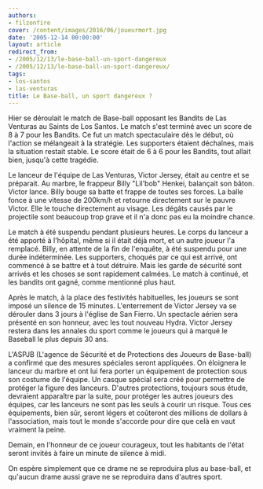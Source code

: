 ```yaml
---
authors:
- filzonfire
cover: /content/images/2016/06/joueurmort.jpg
date: '2005-12-14 00:00:00'
layout: article
redirect_from:
- /2005/12/13/le-base-ball-un-sport-dangereux
- /2005/12/13/le-base-ball-un-sport-dangereux/
tags:
- los-santos
- las-venturas
title: Le Base-ball, un sport dangereux ?
---
```



Hier se déroulait le match de Base-ball opposant les Bandits de Las Venturas au Saints de Los Santos. Le match s'est terminé avec un score de 8 à 7 pour les Bandits. Ce fut un match spectaculaire dès le début, où l'action se mélangeait à la stratégie. Les supporters étaient déchaînes, mais la situation restait stable. Le score était de 6 à 6 pour les Bandits, tout allait bien, jusqu'à cette tragédie.

Le lanceur de l'équipe de Las Venturas, Victor Jersey, était au centre et se préparait. Au marbre, le frappeur Billy "Lil'bob" Henkei, balançait son bâton. Victor lance. Billy bouge sa batte et frappe de toutes ses forces. La balle fonce à une vitesse de 200km/h et retourne directement sur le pauvre Victor. Elle le touche directement au visage. Les dégâts causés par le projectile sont beaucoup trop grave et il n'a donc pas eu la moindre chance.

Le match à été suspendu pendant plusieurs heures. Le corps du lanceur a été apporté à l'hôpital, même si il était déjà mort, et un autre joueur l'a remplacé. Billy, en attente de la fin de l'enquête, à été suspendu pour une durée indéterminée. Les supporters, choqués par ce qui est arrivé, ont commencé à se battre et à tout détruire. Mais les garde de sécurité sont arrivés et les choses se sont rapidement calmées. Le match à continué, et les bandits ont gagné, comme mentionné plus haut.

Après le match, à la place des festivités habituelles, les joueurs se sont imposé un silence de 15 minutes. L'enterrement de Victor Jersey va se dérouler dans 3 jours à l'église de San Fierro. Un spectacle aérien sera présenté en son honneur, avec les tout nouveau Hydra. Victor Jersey restera dans les annales du sport comme le joueurs qui à marqué le Baseball le plus depuis 30 ans.

L'ASPJB (L'agence de Sécurité et de Protections des Joueurs de Base-ball) a confirmé que des mesures spéciales seront appliquées. On éloignera le lanceur du marbre et ont lui fera porter un équipement de protection sous son costume de l'équipe. Un casque spécial sera créé pour permettre de protéger la figure des lanceurs. D'autres protections, toujours sous étude, devraient apparaître par la suite, pour protéger les autres joueurs des équipes, car les lanceurs ne sont pas les seuls à courir un risque. Tous ces équipements, bien sûr, seront légers et coûteront des millions de dollars à l'association, mais tout le monde s'accorde pour dire que celà en vaut vraiment la peine.

Demain, en l'honneur de ce joueur courageux, tout les habitants de l'état seront invités à faire un minute de silence à midi.

On espère simplement que ce drame ne se reproduira plus au base-ball, et qu'aucun drame aussi grave ne se reproduira dans d'autres sport.